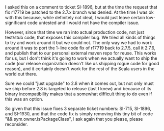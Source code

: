 I asked this on a comment to ticket SI-1896, but at the time the request that fix r17719 be patched to the 2.7.x branch was denied.  At the time I was ok with this because, while definitely not ideal, I would just leave certain low-significant code untested and I would not have the compiler issue.

However, since that time we ran into actual production code, not just test/stub code, that exposes this compiler bug.  We tried all kinds of things to try and work around it but we could not.  The only way we had to work around it was to port the 1-line code fix of r17719 back to 2.7.5, call it 2.7.6, and publish that to our personal external maven repo for reuse.  This works for us, but I don't think it's going to work when we actually want to ship the code (our release organization doesn't like us shipping rogue code for good reason), and it certainly doesn't work for the rest of the Scala users in the world out there.

Sure we could "just upgrade" to 2.8 when it comes out, but not only must we ship before 2.8 is targeted to release (last I knew) and because of its binary incompatibility makes that a somewhat difficult thing to do even if this was an option.

So given that this issue fixes 3 separate ticket numbers: SI-715, SI-1896, and SI-1930, and that the code fix is simply removing this tiny bit of code "&& sym.owner.isPackageClass", I ask again that you please, please reconsider.
